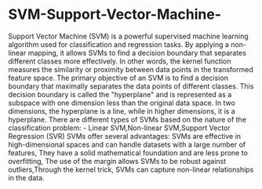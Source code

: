 # SVM-Support-Vector-Machine-
Support Vector Machine (SVM) is a powerful supervised machine learning algorithm used for classification and regression tasks.
By applying a non-linear mapping, it allows SVMs to find a decision boundary that separates different classes more effectively. In other words, the kernel function measures the similarity or proximity between data points in the transformed feature space.
The primary objective of an SVM is to find a decision boundary that maximally separates the data points of different classes. This decision boundary is called the "hyperplane" and is represented as a subspace with one dimension less than the original data space. In two dimensions, the hyperplane is a line, while in higher dimensions, it is a hyperplane.
There are different types of SVMs based on the nature of the classification problem: - Linear SVM,Non-linear SVM,Support Vector Regression (SVR)
SVMs offer several advantages: SVMs are effective in high-dimensional spaces and can handle datasets with a large number of features, They have a solid mathematical foundation and are less prone to overfitting, The use of the margin allows SVMs to be robust against outliers,Through the kernel trick, SVMs can capture non-linear relationships in the data.
